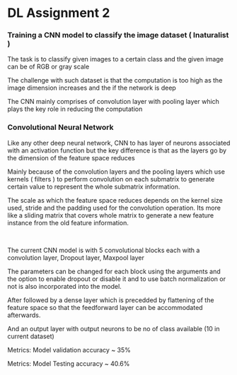 # DL Assignment 2
<h3>Training a CNN model to classify the image dataset ( Inaturalist ) </h3>
<p>The task is to classify given images to a certain class and the given image can be of RGB or gray scale </p>
<p>The challenge with such dataset is that the computation is too high as the image dimension increases and the if the network is deep</p>
<p>The CNN mainly comprises of convolution layer with pooling layer which plays the key role in reducing the computation </p>

<h3>Convolutional Neural Network </h3>
<p>Like any other deep neural network, CNN to has layer of neurons associated with an activation function but the key difference is that as the layers go by the dimension of the feature space reduces</p>
<p>Mainly because of the convolution layers and the pooling layers which use kernels ( filters ) to perform convolution on each submatrix to generate certain value to represent the whole submatrix information.</p>
<p>The scale as which the feature space reduces depends on the kernel size used, stride and the padding used for the convolution operation. Its more like a sliding matrix that covers whole matrix to generate a new feature instance from the old feature information.</p>

<br>
<p>The current CNN model is with 5 convolutional blocks each with a convolution layer, Dropout layer, Maxpool layer</p>
<p>The parameters can be changed for each block using the arguments and the option to enable dropout or disable it and to use batch normalization or not is also incorporated into the model.</p>
<p>After followed by a dense layer which is precedded by flattening of the feature space so that the feedforward layer can be accommodated afterwards.</p>
<p>And an output layer with output neurons to be no of class available (10 in current dataset)</p>

<p>Metrics: Model validation accuracy ~ 35%</p>
<p>Metrics: Model Testing accuracy ~ 40.6%</p>

